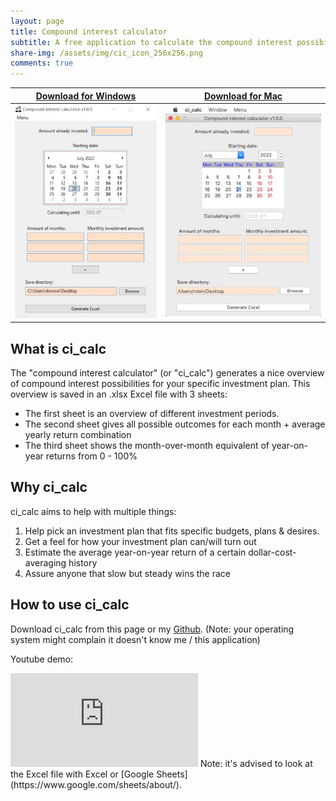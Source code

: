 ```yaml
---
layout: page
title: Compound interest calculator
subtitle: A free application to calculate the compound interest possibilities for your specific situation
share-img: /assets/img/cic_icon_256x256.png
comments: true
---
```


|[Download for Windows](https://github.com/Robinsane/compound_interest_calculator/releases/download/v1.0.0/ci_calc.exe)|[Download for Mac](https://github.com/Robinsane/compound_interest_calculator/releases/download/v1.0.0/ci_calc_mac.zip)|
|---|---|
|![windows screenshot](/assets/img/ci_calc_windows_h512.jpg)|![mac screenshot](/assets/img/ci_calc_mac_h512.jpg)|

## What is ci_calc

The "compound interest calculator" (or "ci_calc") generates a nice overview of compound interest possibilities for your specific investment plan. This overview is saved in an .xlsx Excel file with 3 sheets:  
* The first sheet is an overview of different investment periods.
* The second sheet gives all possible outcomes for each month + average yearly return combination
* The third sheet shows the month-over-month equivalent of year-on-year returns from 0 - 100%

## Why ci_calc

ci_calc aims to help with multiple things:

1. Help pick an investment plan that fits specific budgets, plans & desires.
2. Get a feel for how your investment plan can/will turn out
3. Estimate the average year-on-year return of a certain dollar-cost-averaging history
4. Assure anyone that slow but steady wins the race

## How to use ci_calc

Download ci_calc from this page or my [Github](https://github.com/Robinsane/compound_interest_calculator/releases). (Note: your operating system might complain it doesn't know me / this application)  

Youtube demo:  
<iframe src="https://www.youtube.com/embed/F-gQ5E1k2co" title="YouTube video player" frameborder="0" allow="accelerometer; autoplay; clipboard-write; encrypted-media; gyroscope; picture-in-picture" allowfullscreen></iframe>
Note: it's advised to look at the Excel file with Excel or [Google Sheets](https://www.google.com/sheets/about/).    


